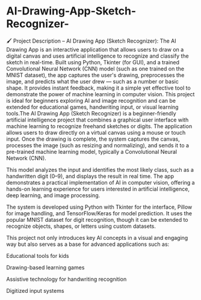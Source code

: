 # AI-Drawing-App-Sketch-Recognizer-
🖌️ Project Description – AI Drawing App (Sketch Recognizer):
The AI Drawing App is an interactive application that allows users to draw on a digital canvas and uses artificial intelligence to recognize and classify the sketch in real-time. Built using Python, Tkinter (for GUI), and a trained Convolutional Neural Network (CNN) model (such as one trained on the MNIST dataset), the app captures the user's drawing, preprocesses the image, and predicts what the user drew — such as a number or basic shape. It provides instant feedback, making it a simple yet effective tool to demonstrate the power of machine learning in computer vision. This project is ideal for beginners exploring AI and image recognition and can be extended for educational games, handwriting input, or visual learning tools.The AI Drawing App (Sketch Recognizer) is a beginner-friendly artificial intelligence project that combines a graphical user interface with machine learning to recognize freehand sketches or digits. The application allows users to draw directly on a virtual canvas using a mouse or touch input. Once the drawing is complete, the system captures the canvas, processes the image (such as resizing and normalizing), and sends it to a pre-trained machine learning model, typically a Convolutional Neural Network (CNN).

This model analyzes the input and identifies the most likely class, such as a handwritten digit (0–9), and displays the result in real time. The app demonstrates a practical implementation of AI in computer vision, offering a hands-on learning experience for users interested in artificial intelligence, deep learning, and image processing.

The system is developed using Python with Tkinter for the interface, Pillow for image handling, and TensorFlow/Keras for model prediction. It uses the popular MNIST dataset for digit recognition, though it can be extended to recognize objects, shapes, or letters using custom datasets.

This project not only introduces key AI concepts in a visual and engaging way but also serves as a base for advanced applications such as:

Educational tools for kids

Drawing-based learning games

Assistive technology for handwriting recognition

Digitized input systems




